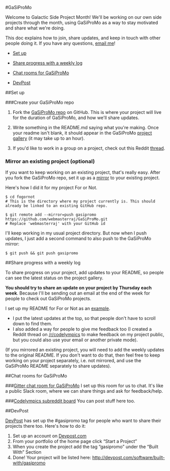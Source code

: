 #GaSiProMo

Welcome to Galactic Side Project Month! We'll be working on our own side projects through the month, using GaSiProMo as a way to stay motivated and share what we're doing.

This doc explains how to join, share updates, and keep in touch with other people doing it. If you have any questions, [email me](mailto:raj@codelympics.io)!

* [Set up](#setup)

* [Share progress with a weekly log](#log)

* [Chat rooms for GaSiProMo](#touch)

* [DevPost](#devpost)

##Set up<a id = "setup"></a>

###Create your GaSiProMo repo
1. Fork the [GaSiProMo repo](https://github.com/codelympics/GaSiProMo) on GitHub. This is where your project will live for the duration of GaSiProMo, and how we'll share updates.

2. Write something in the README.md saying what you're making. Once your readme isn't blank, it should appear in the GaSiProMo [project gallery](https://codelympics.io/projects/3/gallery) (it may take up to an hour). 

3. If you'd like to work in a group on a project, check out this Reddit [thread](https://www.reddit.com/r/codelympics/comments/3ox4o8/gasipromo_post_for_people_looking_to_make_or_join/).

### Mirror an existing project (optional)

If you want to keep working on an existing project, that's really easy. After you fork the GaSiProMo repo, set it up as a [mirror](https://help.github.com/articles/duplicating-a-repository/) to your existing project. 

Here's how I did it for my project For or Not. 

	$ cd fogornot
	# This is the directory where my project currently is. This should already be linked to an existing GitHub repo.

	$ git remote add --mirror=push gasipromo https://github.com/webmasterraj/GaSiProMo.git
	# Replace 'webmasterraj' with your GitHub id
	
I'll keep working in my usual project directory. But now when I push updates, I just add a second command to also push to the GaSiProMo mirror:

	$ git push && git push gasipromo


##Share progress with a weekly log<a id = "log"></a>

To share progress on your project, add updates to your README, so people can see the latest status on the project gallery.

**You should try to share an update on your project by Thursday each week**. Because I'll be sending out an email at the end of the week for people to check out GaSiProMo projects.

I set up my README for For or Not as an [example](https://github.com/webmasterraj/FogOrNot/blob/master/README.md). 

* I put the latest updates at the top, so that people don't have to scroll down to find them.
* I also added a way for people to give me feedback too (I created a Reddit thread on [/r/codelympics](http://www.reddit.com/r/codelympics) to make feedback on my project public, but you could also use your email or another private mode).

(If you mirrored an existing project, you will need to add the weekly updates to the original README. If you don't want to do that, then feel free to keep working on your project separately, i.e. not mirrored, and use the GaSiProMo README separately to share updates). 

##Chat rooms for GaSiProMo<a id = "touch"></a>

###[Gitter chat room for GaSiProMo](https://gitter.im/codelympics/GaSiProMo)
I set up this room for us to chat. It's like a public Slack room, where we can share things and ask for feedback/help.

###[Codelympics subreddit board](http://www.reddit.com/r/codelympics)
You can post stuff here too.


##DevPost

[DevPost](http://devpost.com/) has set up the #gasipromo tag for people who want to share their projects there too. Here's how to do it:

1. Set up an account on [Devpost.com](http://devpost.com/)
2. From your portfolio of the home page click “Start a Project” 
3. When you create the project add the tag “gasipromo” under the “Built With” Section
4. Done! Your project will be listed here: http://devpost.com/software/built-with/gasipromo
